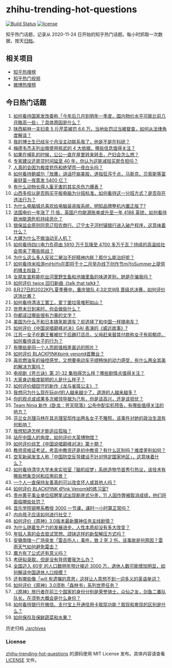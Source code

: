 # zhihu-trending-hot-questions

[![Build Status](https://github.com/justjavac/zhihu-trending-hot-questions/workflows/ci/badge.svg?branch=master)](https://github.com/justjavac/zhihu-trending-hot-questions/actions)
[![license](https://img.shields.io/github/license/justjavac/zhihu-trending-hot-questions)](https://github.com/justjavac/zhihu-trending-hot-questions/blob/master/LICENSE)

知乎热门话题，记录从 2020-11-24 日开始的知乎热门话题。每小时抓取一次数据，按天[归档](./archives)。

## 相关项目

- [知乎热搜榜](https://github.com/justjavac/zhihu-trending-top-search)
- [知乎热门视频](https://github.com/justjavac/zhihu-trending-hot-video)
- [微博热搜榜](https://github.com/justjavac/weibo-trending-hot-search)

## 今日热门话题

<!-- BEGIN -->
<!-- 最后更新时间 Sun Aug 28 2022 01:14:07 GMT+0800 (China Standard Time) -->

1. [如何看待国家发改委称「今年后几月到明年一季度，国内物价水平可能比前几月略高一些」？具体原因是什么？](https://www.zhihu.com/question/550128238)
1. [陕西榆林一夫妇卖 5 斤芹菜被罚 6.6 万，当地处罚过当被督查，如何从法律角度解读？](https://www.zhihu.com/question/550270325)
1. [我的博士生已经半个月没主动联系我了，他是不是在科研？](https://www.zhihu.com/question/549989731)
1. [梅德韦杰夫列出俄使用核武的 4 大依据，哪些信息值得关注？](https://www.zhihu.com/question/550241764)
1. [如果在哺乳的时候，公公一直在屋里转来转去，产妇会怎么想？](https://www.zhihu.com/question/402594303)
1. [专家建议还房贷时间延至 40 年，你认为这能减轻买房负担吗？](https://www.zhihu.com/question/550228805)
1. [人真的会因为极度悲伤和绝望而一夜白头吗？](https://www.zhihu.com/question/328049666)
1. [如何看待鲍威尔「放鹰」讲话吓崩美股，道指狂泻千点，马斯克、贝索斯等富豪财富一夜蒸发 5400 亿？](https://www.zhihu.com/question/550189721)
1. [有什么动物长得人畜无害的其实杀伤力爆表？](https://www.zhihu.com/question/310860753)
1. [山西多校以是否购买平板电脑为分班标准，如何看待这一分班方式？是否存在违法行为？](https://www.zhihu.com/question/550249224)
1. [为什么电脑城总喜欢给电脑装盗版系统，明知品牌整机内置正版了?](https://www.zhihu.com/question/526769152)
1. [法国电价一年涨了 11 倍，英国户均能源账单或升至一年 4188 英镑，如何看待欧洲能源危机持续恶化？](https://www.zhihu.com/question/550261436)
1. [银保监会原则同意辽阳农商行、辽宁太子河村镇银行进入破产程序，这意味着什么？](https://www.zhihu.com/question/550109534)
1. [大疆为什么不做油动无人机？](https://www.zhihu.com/question/549907308)
1. [如何看待四川电力负荷由 5910 万千瓦降至 4700 多万千瓦？持续的高温给社会带来了哪些挑战？](https://www.zhihu.com/question/549495662)
1. [为什么这么多人反驳二舅治不好精神内耗？那什么能治好呢？](https://www.zhihu.com/question/545592835)
1. [如何看待米哈游miHoYo在即将于十二月举办线下创作节miYoSummer上提供的摊主权益？](https://www.zhihu.com/question/550128934)
1. [女朋友宣称能吃出河里野生鱼和池塘里鱼的味道差别，她是在骗我吗？](https://www.zhihu.com/question/549961837)
1. [如何评价 twice 回归新曲《talk that talk》？](https://www.zhihu.com/question/550075670)
1. [8月27日的2022KPL夏季赛中，重庆狼队 4:3北京WB 晋级总决赛，如何评价这场比赛？](https://www.zhihu.com/question/550293673)
1. [如何看待清洁工罢工，爱丁堡垃圾堆积如山？](https://www.zhihu.com/question/550246861)
1. [世界末日到来时，你会做些什么？](https://www.zhihu.com/question/543580459)
1. [你都读过哪些很有力量的文字？](https://www.zhihu.com/question/549563682)
1. [美国为什么不和日本搞氢能源车？却选择了和中国一样搞电车？](https://www.zhihu.com/question/548330554)
1. [如何评价《中国说唱巅峰对决》GAI 表演的《威远故事》?](https://www.zhihu.com/question/550249811)
1. [江苏一女子吃霸王餐被拦下后踢打店员，父母赶来替其付款称女子有抑郁症。如何看待该女子的行为？](https://www.zhihu.com/question/550123933)
1. [有哪些是同一个人而颜值相差甚远的照片？](https://www.zhihu.com/question/34401174)
1. [如何评价 BLACKPINK《pink venom》首舞台？](https://www.zhihu.com/question/550275408)
1. [喜欢燃油车的操控感觉，又想要电动车平顺畅快的动力感受，有什么两全其美的解决方案吗？](https://www.zhihu.com/question/549917815)
1. [电视剧《苍兰诀》第 31-32 集拍得怎么样？哪些剧情点值得关注？](https://www.zhihu.com/question/550283712)
1. [大家身边极度聪明的人是什么样子？](https://www.zhihu.com/question/26073846)
1. [如何评价细田守的新作《龙与雀斑公主》？](https://www.zhihu.com/question/463216452)
1. [我想问为什么现在玩dnf的人越来越少了，退游的人越来越多？](https://www.zhihu.com/question/547290139)
1. [你的观点或成果多次被领导据为己有，你是该高兴，还是该担忧？](https://www.zhihu.com/question/543007422)
1. [Team Ninja 新作《卧龙：苍天陨落》公布中配实机预告，有哪些值得关注的地方？](https://www.zhihu.com/question/550148648)
1. [芬兰女总理马林在其总理官邸传出两名女子不雅照，该事件对她的政治生涯有何影响？](https://www.zhihu.com/question/549790307)
1. [我想知道怎样才能适应孤独？](https://www.zhihu.com/question/550051948)
1. [站在中国人的角度，如何评价大英博物馆？](https://www.zhihu.com/question/55672553)
1. [如何评价综艺《中国说唱巅峰对决》第十期？](https://www.zhihu.com/question/550231239)
1. [教师资格证考试，考高中教资还是初中教资？有什么区别吗？难度差别如何？](https://www.zhihu.com/question/339529508)
1. [空军新闻发言人称「中国防空反导建设不针对特定国家地区」，这意味着什么？](https://www.zhihu.com/question/550111487)
1. [如何看待清华大学未来实验室「脑机绘梦」系统造物节首秀引热议，该技术有哪些想象空间和应用前景？](https://www.zhihu.com/question/549968800)
1. [一个人一直保持友善真的可以改变坏人或其他人吗？](https://www.zhihu.com/question/542365494)
1. [如何评价 BLACKPINK 《Pink Venom》的练习室?](https://www.zhihu.com/question/549858941)
1. [贵州黄平事业单位招聘笔试出现断崖式分差，11 人因作弊被取消成绩，他们将面临哪些处罚？](https://www.zhihu.com/question/550280622)
1. [音乐学院钢琴系教授 3000 一节课，课时一小时算正常吗？](https://www.zhihu.com/question/549147339)
1. [内向孩子应该如何进行社交？](https://www.zhihu.com/question/538009447)
1. [如何评价《原神》3.0版本最新魔神任务主线剧情？](https://www.zhihu.com/question/549751687)
1. [为什么随着生产力的发展进步，人性本质却没有多大改变？](https://www.zhihu.com/question/400685460)
1. [年轻人真的会去尝试冥想、颂钵这样的新型解压方式吗？](https://www.zhihu.com/question/550075426)
1. [安徽南陵一广场突发「雷击伤人」事件，致 2 死 2 伤，该事故是何原因？雷雨天气如何避免雷击？](https://www.zhihu.com/question/550223775)
1. [魔方有了公式还有意义吗？](https://www.zhihu.com/question/548735710)
1. [考研拟录取，但是没有导师要我怎么办？](https://www.zhihu.com/question/318595814)
1. [全国迈入 60岁 的人口数明年预计接近 3000 万，退休人数可能增加明显，如何解读中国退休人口规模？](https://www.zhihu.com/question/549740688)
1. [还有哪些像「will 有遗嘱的意思」这样让人意想不到一词多义的英语单词？](https://www.zhihu.com/question/515208330)
1. [如何评价《原神》3.0须弥「森林书」系列世界任务？](https://www.zhihu.com/question/549752494)
1. [《原神》旅行者在前三个国家的身份分别是荣誉骑士，众仙之友，剑鱼二番队队长，在须弥大概会是什么身份？](https://www.zhihu.com/question/548896948)
1. [如何看待银行在微信、支付宝上开通信用卡取现功能？取现和套现的区别是什么？](https://www.zhihu.com/question/549760252)
1. [如何保存及保鲜蔬菜和水果？](https://www.zhihu.com/question/20781987)

<!-- END -->

历史归档 [./archives](./archives)

### License

[zhihu-trending-hot-questions](https://github.com/justjavac/zhihu-trending-hot-questions)
的源码使用 MIT License 发布。具体内容请查看 [LICENSE](./LICENSE) 文件。
